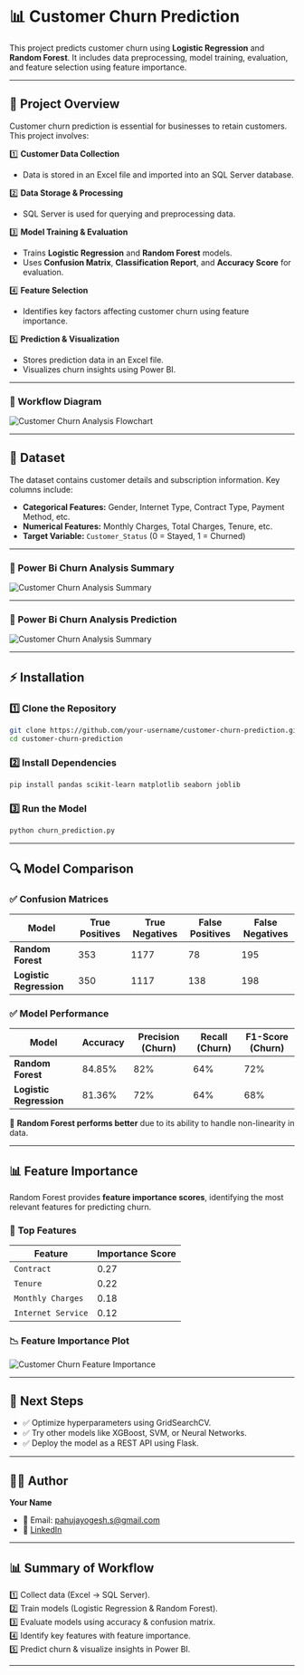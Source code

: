 # 📊 Customer Churn Prediction

This project predicts customer churn using **Logistic Regression** and **Random Forest**. It includes data preprocessing, model training, evaluation, and feature selection using feature importance.

---

## 🚀 Project Overview

Customer churn prediction is essential for businesses to retain customers. This project involves:

1️⃣ **Customer Data Collection**

- Data is stored in an Excel file and imported into an SQL Server database.

2️⃣ **Data Storage & Processing**

- SQL Server is used for querying and preprocessing data.

3️⃣ **Model Training & Evaluation**

- Trains **Logistic Regression** and **Random Forest** models.
- Uses **Confusion Matrix**, **Classification Report**, and **Accuracy Score** for evaluation.

4️⃣ **Feature Selection**

- Identifies key factors affecting customer churn using feature importance.

5️⃣ **Prediction & Visualization**

- Stores prediction data in an Excel file.
- Visualizes churn insights using Power BI.

---
### 🔹 Workflow Diagram
<img src="Churn_Analysis_Animation.gif" alt="Customer Churn Analysis Flowchart" >

---

## 📂 Dataset

The dataset contains customer details and subscription information. Key columns include:

- **Categorical Features:** Gender, Internet Type, Contract Type, Payment Method, etc.
- **Numerical Features:** Monthly Charges, Total Charges, Tenure, etc.
- **Target Variable:** `Customer_Status` (0 = Stayed, 1 = Churned)

---
### 🔹 Power Bi Churn Analysis Summary
<img src="Churn_Analysis_Summary_Aimation.gif" alt="Customer Churn Analysis Summary">

---
### 🔹 Power Bi Churn Analysis Prediction
<img src="Churn_Analysis_Perdiction_Aimation.gif" alt="Customer Churn Analysis Summary">

---
## ⚡ Installation

### 1️⃣ Clone the Repository

```bash
git clone https://github.com/your-username/customer-churn-prediction.git
cd customer-churn-prediction
```

### 2️⃣ Install Dependencies

```bash
pip install pandas scikit-learn matplotlib seaborn joblib
```

### 3️⃣ Run the Model

```bash
python churn_prediction.py
```

---

## 🔍 Model Comparison

### ✅ **Confusion Matrices**

| Model                   | True Positives | True Negatives | False Positives | False Negatives |
| ----------------------- | -------------- | -------------- | --------------- | --------------- |
| **Random Forest**       | 353            | 1177           | 78              | 195             |
| **Logistic Regression** | 350            | 1117           | 138             | 198             |

### ✅ **Model Performance**

| Model                   | Accuracy | Precision (Churn) | Recall (Churn) | F1-Score (Churn) |
| ----------------------- | -------- | ----------------- | -------------- | ---------------- |
| **Random Forest**       | 84.85%   | 82%               | 64%            | 72%              |
| **Logistic Regression** | 81.36%   | 72%               | 64%            | 68%              |

🔹 **Random Forest performs better** due to its ability to handle non-linearity in data.

---

## 📊 Feature Importance

Random Forest provides **feature importance scores**, identifying the most relevant features for predicting churn.

### 🔹 **Top Features**

| Feature            | Importance Score |
| ------------------ | ---------------- |
| `Contract`         | 0.27             |
| `Tenure`           | 0.22             |
| `Monthly Charges`  | 0.18             |
| `Internet Service` | 0.12             |

### 📉 **Feature Importance Plot**
<img src="feature importance.png" alt="Customer Churn Feature Importance">

---

## 📌 Next Steps

- ✅ Optimize hyperparameters using GridSearchCV.
- ✅ Try other models like XGBoost, SVM, or Neural Networks.
- ✅ Deploy the model as a REST API using Flask.

---

## 👨‍💻 Author

**Your Name**

- 📧 Email: [pahujayogesh.s@gmail.com](mailto\:pahujayogesh.s@gmail.com)
- 🔗 [LinkedIn](https://www.linkedin.com/in/yogesh-pahuja-a452251b2)

---

## 📊 Summary of Workflow

1️⃣ Collect data (Excel → SQL Server).\
2️⃣ Train models (Logistic Regression & Random Forest).\
3️⃣ Evaluate models using accuracy & confusion matrix.\
4️⃣ Identify key features with feature importance.\
5️⃣ Predict churn & visualize insights in Power BI.

---

